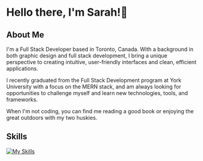# Hello there, I'm Sarah!👋

## About Me

I'm a Full Stack Developer based in Toronto, Canada. With a background in both graphic design and full stack development, I bring a unique perspective to creating intuitive, user-friendly interfaces and clean, efficient applications.

I recently graduated from the Full Stack Development program at York University with a focus on the MERN stack, and am always looking for opportunities to challenge myself and learn new technologies, tools, and frameworks.

When I'm not coding, you can find me reading a good book or enjoying the great outdoors with my two huskies.

## Skills

[![My Skills](https://skillicons.dev/icons?i=js,react,nodejs,html,css,sass,firebase,mongodb,mysql,docker,redux,git,vscode,postman,ai,ps)](https://skillicons.dev)

